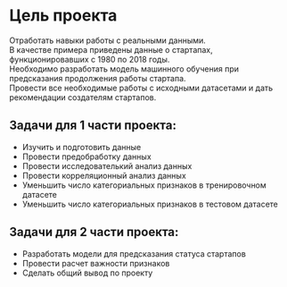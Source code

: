 # Цель проекта
Отработать навыки работы с реальными данными.  
В качестве примера приведены данные о стартапах, функционировавших с 1980 по 2018 годы.  
Необходимо разработать модель машинного обучения при предсказания продолжения работы стартапа.  
Провести все необходимые работы с исходными датасетами и дать рекомендации создателям стартапов.

## Задачи для 1 части проекта:
* Изучить и подготовить данные
* Провести предобработку данных
* Провести исследователький анализ данных
* Провести корреляционный анализ данных
* Уменьшить число категориальных признаков в тренировочном датасете
* Уменьшить число категориальных признаков в тестовом датасете

## Задачи для 2 части проекта:
* Разработать модели для предсказания статуса стартапов
* Провести расчет важности признаков
* Сделать общий вывод по проекту